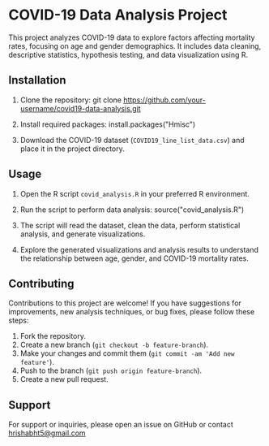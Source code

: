 # COVID-19 Data Analysis Project

This project analyzes COVID-19 data to explore factors affecting mortality rates, focusing on age and gender demographics. It includes data cleaning, descriptive statistics, hypothesis testing, and data visualization using R.

## Installation

1. Clone the repository:
git clone [https://github.com/your-username/covid19-data-analysis.git
](https://github.com/hrishabht5/COVID-19-Claims-analysis)

2. Install required packages:
install.packages("Hmisc")

3. Download the COVID-19 dataset (`COVID19_line_list_data.csv`) and place it in the project directory.

## Usage

1. Open the R script `covid_analysis.R` in your preferred R environment.

2. Run the script to perform data analysis:
source("covid_analysis.R")

3. The script will read the dataset, clean the data, perform statistical analysis, and generate visualizations.

4. Explore the generated visualizations and analysis results to understand the relationship between age, gender, and COVID-19 mortality rates.

## Contributing

Contributions to this project are welcome! If you have suggestions for improvements, new analysis techniques, or bug fixes, please follow these steps:

1. Fork the repository.
2. Create a new branch (`git checkout -b feature-branch`).
3. Make your changes and commit them (`git commit -am 'Add new feature'`).
4. Push to the branch (`git push origin feature-branch`).
5. Create a new pull request.


## Support

For support or inquiries, please open an issue on GitHub or contact hrishabht5@gmail.com
